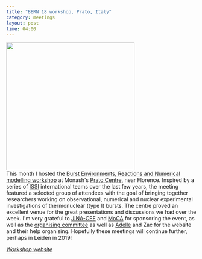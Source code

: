 ```yaml
---
title: "BERN'18 workshop, Prato, Italy"
category: meetings
layout: post
time: 04:00
---
```

<!-- header generated from blosxom format post; make_header.pl 23.1.2022 -->
<p>
<img src="https://burst.sci.monash.edu/bern18/photos/DSC_0292.jpg" width="340"><br>
This month I hosted the 
<a href="https://burst.sci.monash.edu/bern18">Burst Environments, Reactions and Numerical modelling workshop</a> at Monash's <a href="http://monash.it">Prato Centre</a>, near Florence.
Inspired by a series of <a href="http://www.issibern.ch">ISSI</a> international teams over the last few years, the meeting featured a selected group of attendees with the goal of bringing together researchers working on observational, numerical and nuclear experimental investigations of thermonuclear (type I) bursts.
The centre proved an excellent venue for the great presentations and discussions we had over the week. I'm very grateful to 
<a href="https://www.jinaweb.org">JINA-CEE</a> and
<a href="http://www.monash.edu/moca">MoCA</a> for sponsoring the event,
as well as the <a href="https://burst.sci.monash.edu/bern18/contact.html">organising committee</a> as well as <a href="https://twitter.com/astro_del?lang=en">Adelle</a> and Zac for the website and their help organising.
Hopefully these meetings will continue further, perhaps in Leiden in 2019!
</p>
<p><em><a href="https://burst.sci.monash.edu/bern18">Workshop website</a> </em></p>
